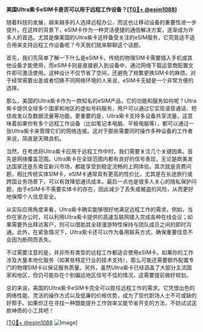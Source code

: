 **美国Ultra紫卡eSIM卡是否可以用于远程工作设备？[[TG💪+ @esim1088](https://t.me/s/esim1088)]**

随着科技的发展，越来越多的人选择远程办公，而这也让移动设备的重要性进一步提升。在这样的背景下，eSIM卡作为一种灵活便捷的通信解决方案，逐渐成为许多人的首选。尤其是像美国的Ultra紫卡这样备受关注的eSIM服务，它究竟适不适合用来支持远程工作设备呢？今天我们就来聊聊这个话题。

首先，我们先简单了解一下什么是eSIM卡。传统的物理SIM卡需要插入手机或其他设备才能使用，而eSIM卡则是直接嵌入到设备中，通过网络下载运营商配置文件即可激活使用。这种设计不仅节省了空间，还避免了频繁更换SIM卡的麻烦。对于经常需要出差或者切换不同网络环境的人来说，eSIM卡无疑是一个非常方便的选择。

那么，美国的Ultra紫卡作为一款知名的eSIM产品，它的功能和服务如何呢？Ultra紫卡提供全球多个国家和地区的虚拟号码服务，用户可以通过它实现语音通话、短信收发以及数据流量等功能。更重要的是，Ultra紫卡支持多设备共享流量，这意味着如果你有多个远程工作设备（比如笔记本电脑、平板电脑等），都可以通过一张Ultra紫卡来管理它们的网络连接。这对于那些需要同时操作多种设备的工作者来说，简直是天赐良机。

当然，在考虑将Ultra紫卡应用于远程工作中时，我们需要关注几个关键因素。首先是网络覆盖范围。Ultra紫卡在全球范围内都有良好的信号表现，无论是欧美发达国家还是东南亚新兴市场，都能享受到稳定流畅的上网体验。其次就是资费问题，相比传统实体SIM卡，eSIM卡通常具有更高的性价比，尤其是在长途旅行或跨国业务场景下，可以有效降低通讯成本。最后一点也是很多人关心的隐私保护问题，由于eSIM卡不需要实体卡的存在，因此减少了丢失或被盗的风险，从而更好地保障个人信息安全。

从实际应用角度来看，Ultra紫卡确实能够很好地满足远程工作的需求。例如，当你在家办公时，可以利用Ultra紫卡提供的高速互联网接入完成各种在线会议；如果需要外出拜访客户，则可以借助其全球漫游特性保持与团队成员之间的即时沟通。此外，在紧急情况下，Ultra紫卡还可以作为备用联系方式，确保重要信息不会因为断网而丢失。

不过需要注意的是，并非所有类型的远程工作都适合使用eSIM卡。如果你的工作涉及大量本地化服务（如某些特定行业的技术支持），那么可能还需要额外配置专门的物理SIM卡以保证服务质量。另外，虽然Ultra紫卡已经涵盖了大部分主流国家和地区，但仍可能存在个别偏远地区信号不佳的情况，这需要提前做好规划。

总的来说，美国的Ultra紫卡eSIM卡完全可以胜任远程工作的需求。它凭借出色的网络性能、灵活的操作方式以及低廉的价格优势，成为了现代职场人士不可或缺的好帮手。如果你正在寻找一种既能提升工作效率又能节省开支的方法，不妨试试这款神奇的小工具吧！

[[TG💪+ @esim1088](https://t.me/s/esim1088) ![Image](https://i.postimg.cc/4NQfJmqS/Snipaste-2025-05-13-00-14-12.png)]